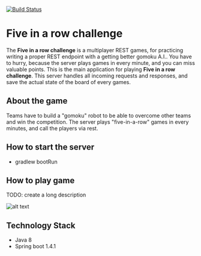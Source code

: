 [![Build Status](https://travis-ci.org/zeldan/five-in-a-row-challenge.svg?branch=master)](https://travis-ci.org/zeldan/five-in-a-row-challenge)

Five in a row challenge
=======================
The **Five in a row challenge** is a multiplayer REST games, for practicing writing a proper REST endpoint with a getting better gomoku A.I.. 
You have to hurry, because the server plays games in every minute, and you can miss valuable points.
This is the main application for playing **Five in a row challenge**.
This server handles all incoming requests and responses, and save the actual state of the board of every games.

## About the game
Teams have to build a "gomoku" robot to be able to overcome other teams and win the competition.
The server plays "five-in-a-row" games in every minutes, and call the players via rest.

## How to start the server
- gradlew bootRun

## How to play game
TODO: create a long description

![alt text](https://github.com/zeldan/five-in-a-row-challenge/blob/master/FiveInARowSequence.png "Five in a row sequence diagram")

## Technology Stack
- Java 8
- Spring boot 1.4.1
